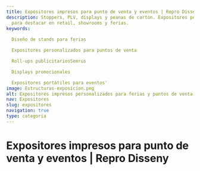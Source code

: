 ```yaml
---
title: Expositores impresos para punto de venta y eventos | Repro Disseny
description: Stoppers, PLV, displays y peanas de cartón. Expositores personalizados
  para destacar en retail, showrooms y ferias.
keywords: 
  
  Diseño de stands para ferias​

  Expositores personalizados para puntos de venta​

  Roll-ups publicitarios​Semrus

  Displays promocionales​

  Expositores portátiles para eventos'
image: Estructuras-exposicion.png
alt: Expositores impresos personalizados para ferias y puntos de venta en Cataluña
nav: Expositores
slug: expositores
navigation: true
type: categoria
---
```


# Expositores impresos para punto de venta y eventos | Repro Disseny

